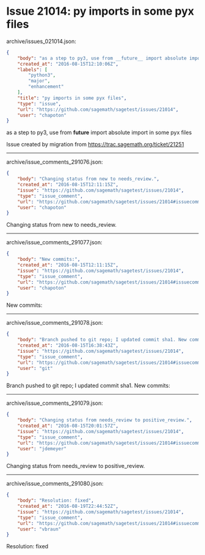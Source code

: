 # Issue 21014: py imports in some pyx files

archive/issues_021014.json:
```json
{
    "body": "as a step to py3, use from __future__ import absolute import in some\npyx files\n\nIssue created by migration from https://trac.sagemath.org/ticket/21251\n\n",
    "created_at": "2016-08-15T12:10:06Z",
    "labels": [
        "python3",
        "major",
        "enhancement"
    ],
    "title": "py imports in some pyx files",
    "type": "issue",
    "url": "https://github.com/sagemath/sagetest/issues/21014",
    "user": "chapoton"
}
```
as a step to py3, use from __future__ import absolute import in some
pyx files

Issue created by migration from https://trac.sagemath.org/ticket/21251





---

archive/issue_comments_291076.json:
```json
{
    "body": "Changing status from new to needs_review.",
    "created_at": "2016-08-15T12:11:15Z",
    "issue": "https://github.com/sagemath/sagetest/issues/21014",
    "type": "issue_comment",
    "url": "https://github.com/sagemath/sagetest/issues/21014#issuecomment-291076",
    "user": "chapoton"
}
```

Changing status from new to needs_review.



---

archive/issue_comments_291077.json:
```json
{
    "body": "New commits:",
    "created_at": "2016-08-15T12:11:15Z",
    "issue": "https://github.com/sagemath/sagetest/issues/21014",
    "type": "issue_comment",
    "url": "https://github.com/sagemath/sagetest/issues/21014#issuecomment-291077",
    "user": "chapoton"
}
```

New commits:



---

archive/issue_comments_291078.json:
```json
{
    "body": "Branch pushed to git repo; I updated commit sha1. New commits:",
    "created_at": "2016-08-15T16:38:43Z",
    "issue": "https://github.com/sagemath/sagetest/issues/21014",
    "type": "issue_comment",
    "url": "https://github.com/sagemath/sagetest/issues/21014#issuecomment-291078",
    "user": "git"
}
```

Branch pushed to git repo; I updated commit sha1. New commits:



---

archive/issue_comments_291079.json:
```json
{
    "body": "Changing status from needs_review to positive_review.",
    "created_at": "2016-08-15T20:01:57Z",
    "issue": "https://github.com/sagemath/sagetest/issues/21014",
    "type": "issue_comment",
    "url": "https://github.com/sagemath/sagetest/issues/21014#issuecomment-291079",
    "user": "jdemeyer"
}
```

Changing status from needs_review to positive_review.



---

archive/issue_comments_291080.json:
```json
{
    "body": "Resolution: fixed",
    "created_at": "2016-08-19T22:44:52Z",
    "issue": "https://github.com/sagemath/sagetest/issues/21014",
    "type": "issue_comment",
    "url": "https://github.com/sagemath/sagetest/issues/21014#issuecomment-291080",
    "user": "vbraun"
}
```

Resolution: fixed
